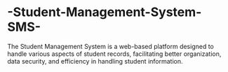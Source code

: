 # -Student-Management-System-SMS-
The Student Management System is a web-based platform designed to handle various aspects of student records, facilitating better organization, data security, and efficiency in handling student information.
